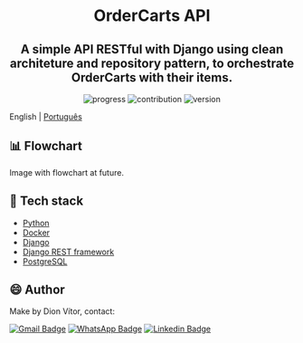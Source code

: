 <h1 align="center">OrderCarts API</h1>
<h2 align="center">A simple API RESTful with Django using clean architeture and repository pattern, to orchestrate OrderCarts with their items.</h2>

<p align="center">
  <a>
    <img src="https://img.shields.io/badge/progress-20%25-brightgreen.svg" alt="progress">
  </a>
  <a>
    <img src="https://img.shields.io/badge/contribuition-welcome-brightgreen.svg" alt="contribution">
  </a>
  <a>
    <img src="https://img.shields.io/badge/version-1.0-brightgreen.svg" alt="version">
  </a>
</p>

English | [Português](https://github.com/DionVitor/django-api-clean-arch/blob/main/README-pt_BR.md)

## :bar_chart: Flowchart

Image with flowchart at future.

## :hammer: Tech stack

- [Python](https://www.python.org/)
- [Docker](https://www.docker.com/)
- [Django](https://www.djangoproject.com/)
- [Django REST framework](https://www.django-rest-framework.org/)
- [PostgreSQL](https://www.postgresql.org/)


## :smile: Author

Make by Dion Vítor, contact:

[![Gmail Badge](https://img.shields.io/badge/-dionvictor11@gmail.com-c14438?style=flat-square&logo=Gmail&logoColor=white&link=mailto:dionvictor11@gmail.com)](mailto:dionvictor11@gmail.com)
[![WhatsApp Badge](https://img.shields.io/badge/-WhatsApp-green?style=flat-square&logo=WhatsApp&logoColor=white&link=https://api.whatsapp.com/send?phone=5561998822233)](https://api.whatsapp.com/send?phone=5561998822233)
[![Linkedin Badge](https://img.shields.io/badge/-Dion%20V%C3%ADtor-blue?style=flat-square&logo=Linkedin&logoColor=white&link=https://www.linkedin.com/in/dion-v%C3%ADtor-a519631aa/)](https://www.linkedin.com/in/dion-v%C3%ADtor-a519631aa/)
